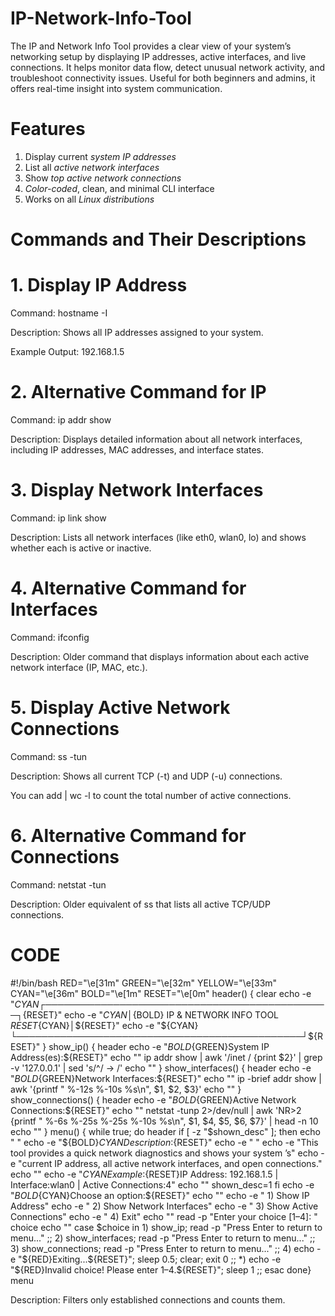 # IP-Network-Info-Tool
The IP and Network Info Tool provides a clear view of your system’s networking setup by displaying IP addresses, active interfaces, and live connections. It helps monitor data flow, detect unusual network activity, and troubleshoot connectivity issues. Useful for both beginners and admins, it offers real-time insight into system communication.

# Features
1) Display current *system IP addresses*
2) List all *active network interfaces*
3) Show *top active network connections*
4) *Color-coded*, clean, and minimal CLI interface
5) Works on all *Linux distributions*

# Commands and Their Descriptions

# 1. Display IP Address

Command: hostname -I

Description: Shows all IP addresses assigned to your system.

Example Output: 192.168.1.5



# 2. Alternative Command for IP

Command: ip addr show

Description: Displays detailed information about all network interfaces, including IP addresses, MAC addresses, and interface states.



# 3. Display Network Interfaces

Command: ip link show

Description: Lists all network interfaces (like eth0, wlan0, lo) and shows whether each is active or inactive.



# 4. Alternative Command for Interfaces

Command: ifconfig

Description: Older command that displays information about each active network interface (IP, MAC, etc.).



# 5. Display Active Network Connections

Command: ss -tun

Description: Shows all current TCP (-t) and UDP (-u) connections.

You can add | wc -l to count the total number of active connections.



# 6. Alternative Command for Connections

Command: netstat -tun

Description: Older equivalent of ss that lists all active TCP/UDP connections.

# CODE

#!/bin/bash
RED="\e[31m"
GREEN="\e[32m"
YELLOW="\e[33m"
CYAN="\e[36m"
BOLD="\e[1m"
RESET="\e[0m"
header() {
    clear
    echo -e "${CYAN}┌──────────────────────────────────────────────┐${RESET}"
    echo -e "${CYAN}│${BOLD}             IP & NETWORK INFO TOOL           ${RESET}${CYAN}│${RESET}"
    echo -e "${CYAN}└──────────────────────────────────────────────┘${RESET}"
}
show_ip() {
    header
    echo -e "${BOLD}${GREEN}System IP Address(es):${RESET}"
    echo ""
    ip addr show | awk '/inet / {print $2}' | grep -v '127.0.0.1' | sed 's/^/   → /'
    echo ""
}
show_interfaces() {
    header
    echo -e "${BOLD}${GREEN}Network Interfaces:${RESET}"
    echo ""
    ip -brief addr show | awk '{printf "   %-12s %-10s %s\n", $1, $2, $3}'
    echo ""
}
show_connections() {
    header
    echo -e "${BOLD}${GREEN}Active Network Connections:${RESET}"
    echo ""
    netstat -tunp 2>/dev/null | awk 'NR>2 {printf "   %-6s %-25s %-25s %-10s %s\n", $1, $4, $5, $6, $7}' | head -n 10
    echo ""
}
menu() {
    while true; do
    header
        if [ -z "$shown_desc" ]; then
            echo " "
            echo -e "${BOLD}${CYAN}Description:${RESET}"
            echo -e " "
            echo -e "This tool provides a quick network diagnostics and shows your system ’s"
            echo -e "current IP address, all active network interfaces, and open connections."
            echo ""
            echo -e "${CYAN}Example:${RESET}IP Address: 192.168.1.5 | Interface:wlan0 | Active Connections:4"
            echo ""
            shown_desc=1
        fi
        echo -e "${BOLD}${CYAN}Choose an option:${RESET}"
        echo ""
        echo -e "   1) Show IP Address"
        echo -e "   2) Show Network Interfaces"
        echo -e "   3) Show Active Connections"
        echo -e "   4) Exit"
        echo ""
        read -p "Enter your choice [1–4]: " choice
        echo ""
        case $choice in
            1) show_ip; read -p "Press Enter to return to menu..." ;;
            2) show_interfaces; read -p "Press Enter to return to menu..." ;;
            3) show_connections; read -p "Press Enter to return to menu..." ;;
            4) echo -e "${RED}Exiting...${RESET}"; sleep 0.5; clear; exit 0 ;;
            *) echo -e "${RED}Invalid choice! Please enter 1–4.${RESET}"; sleep 1 ;;
        esac
        done}
menu

Description: Filters only established connections and counts them.

